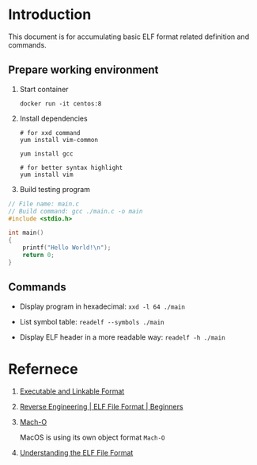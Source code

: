 # Introduction

This document is for accumulating basic ELF format related definition and commands.

## Prepare working environment

1. Start container

    `docker run -it centos:8`

2. Install dependencies

    ```
    # for xxd command
    yum install vim-common

    yum install gcc

    # for better syntax highlight
    yum install vim
    ```
3. Build testing program

``` c
// File name: main.c
// Build command: gcc ./main.c -o main
#include <stdio.h>

int main() 
{
    printf("Hello World!\n");
    return 0;
}
```




## Commands


- Display program in hexadecimal: `xxd -l 64 ./main`

- List symbol table: `readelf --symbols ./main`

- Display ELF header in a more readable way: `readelf -h ./main`


# Refernece

1. [Executable and Linkable Format](https://en.wikipedia.org/wiki/Executable_and_Linkable_Format)

2. [Reverse Engineering | ELF File Format | Beginners](https://www.youtube.com/watch?v=OBDuoqyZ4UA)

3. [Mach-O](https://en.wikipedia.org/wiki/Mach-O)

    MacOS is using its own object format `Mach-O`

4. [Understanding the ELF File Format](https://linuxhint.com/understanding_elf_file_format/)
